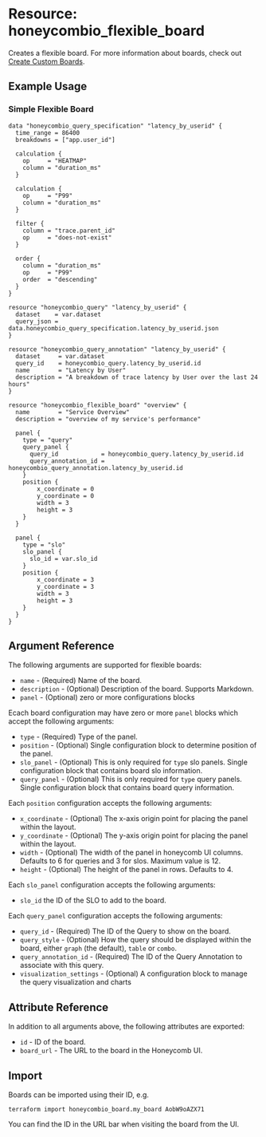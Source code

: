 # Resource: honeycombio_flexible_board

Creates a flexible board. For more information about boards, check out [Create Custom Boards](https://docs.honeycomb.io/observe/boards).

## Example Usage

### Simple Flexible Board

```hcl
data "honeycombio_query_specification" "latency_by_userid" {
  time_range = 86400
  breakdowns = ["app.user_id"]

  calculation {
    op     = "HEATMAP"
    column = "duration_ms"
  }

  calculation {
    op     = "P99"
    column = "duration_ms"
  }

  filter {
    column = "trace.parent_id"
    op     = "does-not-exist"
  }

  order {
    column = "duration_ms"
    op     = "P99"
    order  = "descending"
  }
}

resource "honeycombio_query" "latency_by_userid" {
  dataset    = var.dataset
  query_json = data.honeycombio_query_specification.latency_by_userid.json
}

resource "honeycombio_query_annotation" "latency_by_userid" {
  dataset     = var.dataset
  query_id    = honeycombio_query.latency_by_userid.id
  name        = "Latency by User"
  description = "A breakdown of trace latency by User over the last 24 hours"
}

resource "honeycombio_flexible_board" "overview" {
  name        = "Service Overview"
  description = "overview of my service's performance"

  panel {
    type = "query"
    query_panel {
      query_id            = honeycombio_query.latency_by_userid.id
      query_annotation_id = honeycombio_query_annotation.latency_by_userid.id
    }
    position {
        x_coordinate = 0
        y_coordinate = 0
        width = 3
        height = 3
    }
  }

  panel {
    type = "slo"
    slo_panel {
      slo_id = var.slo_id
    }
    position {
        x_coordinate = 3
        y_coordinate = 3
        width = 3
        height = 3
    }
  }
}
```

## Argument Reference

The following arguments are supported for flexible boards:

- `name` - (Required) Name of the board.
- `description` - (Optional) Description of the board. Supports Markdown.
- `panel` - (Optional) zero or more configurations blocks

Ecach board configuration may have zero or more `panel` blocks which accept the following arguments:

- `type` - (Required) Type of the panel.
- `position` - (Optional) Single configuration block to determine position of the panel.
- `slo_panel` - (Optional) This is only required for `type` slo panels. Single configuration block that contains board slo information.
- `query_panel` - (Optional) This is only required for `type` query panels. Single configuration block that contains board query information.

Each `position` configuration accepts the following arguments:

- `x_coordinate` - (Optional) The x-axis origin point for placing the panel within the layout.
- `y_coordinate` - (Optional) The y-axis origin point for placing the panel within the layout.
- `width` - (Optional) The width of the panel in honeycomb UI columns. Defaults to 6 for queries and 3 for slos. Maximum value is 12.
- `height` - (Optional) The height of the panel in rows. Defaults to 4.

Each `slo_panel` configuration accepts the following arguments:

- `slo_id` the ID of the SLO to add to the board.

Each `query_panel` configuration accepts the following arguments:

- `query_id` - (Required) The ID of the Query to show on the board.
- `query_style` - (Optional) How the query should be displayed within the board, either `graph` (the default), `table` or `combo`.
- `query_annotation_id` - (Required) The ID of the Query Annotation to associate with this query.
- `visualization_settings` - (Optional) A configuration block to manage the query visualization and charts

## Attribute Reference

In addition to all arguments above, the following attributes are exported:

- `id` - ID of the board.
- `board_url` - The URL to the board in the Honeycomb UI.

## Import

Boards can be imported using their ID, e.g.

```shell
terraform import honeycombio_board.my_board AobW9oAZX71
```

You can find the ID in the URL bar when visiting the board from the UI.

